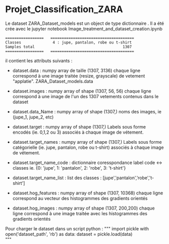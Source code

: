 # Projet_Classification_ZARA

Le dataset ZARA_Dataset_models  est un object de type dictionnaire . Il a été crée avec le jupyter notebook Image_treatment_and_dataset_creation.ipynb

    =================   =====================================
    Classes              4 : jupe, pantalon, robe ou t-shirt
    Samples total                                       1307
    =================   =====================================
    
il contient les attributs suivants :
  
  - dataset.data : numpy array de taille (1307, 3136)
    chaque ligne correspond  à une image  traitée (resize, grayscale) de vetement "applatie". 
    ZARA_Dataset_models.data
  
 -  dataset.images : numpy array of shape (1307, 56, 56)
        chaque ligne correspond  à une image de l'un des 1307 vetements contenus dans le dataset
        
 -  dataset.data_Name : numpy array of shape (1307,)
      noms des images, ie (jupe_1, jupe_2, etc)
       
 - dataset.target : numpy array of shape (1307,)
        Labels sous forme encodés (ie. 0,1,2 ou 3) associés à chaque image de vétement. 

 - dataset.target_names : numpy array of shape (1307,)
      Labels sous forme catégorielle (ie. jupe, pantalon, robe ou t-shirt) associés à chaque image de vétement.
      
 - dataset.target_name_code : dictionnaire
       coresspondance label code <-> classes ie. {0: 'jupe', 1: 'pantalon', 2: 'robe', 3: 't-shirt'}
       
 - dataset.target_name_list :  list des classes : [jupe','pantalon','robe','t-shirt']
 
 - dataset.hog_features : numpy array of shape (1307, 10368)
    chaque ligne correspond au vecteur des histogrammes des gradients orientés
 
 - dataset.hog_images : numpy array of shape (1307, 200,200)
  chaque ligne correspond  à une image  traitée avec les histogrammes des gradients orientés
 
Pour charger le dataset dans un script python :
"""
import pickle
with open('dataset_path', 'rb') as data:
    dataset = pickle.load(data)  
"""
 
